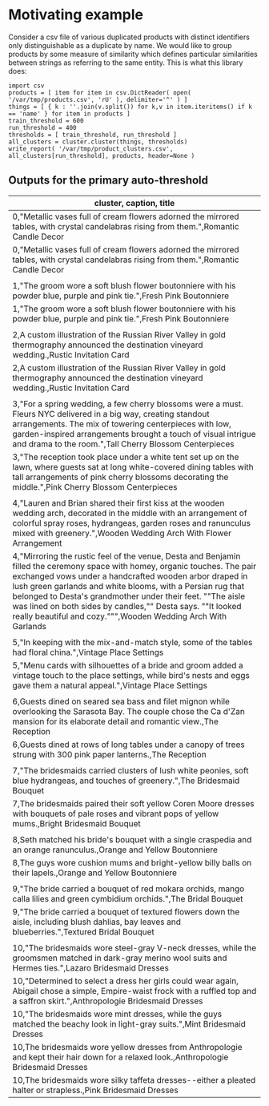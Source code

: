 # Motivating example
Consider a csv file of various duplicated products with distinct identifiers only distinguishable as a duplicate by name.  We would like to group products by some measure of similarity which defines particular similarities between strings as referring to the same entity.  This is what this library does:

```import cluster
import csv
products = [ item for item in csv.DictReader( open( '/var/tmp/products.csv', 'rU' ), delimiter='^' ) ]
things = [ { k : ''.join(v.split()) for k,v in item.iteritems() if k == 'name' } for item in products ]
train_threshold = 600
run_threshold = 400
thresholds = [ train_threshold, run_threshold ]
all_clusters = cluster.cluster(things, thresholds)
write_report( '/var/tmp/product_clusters.csv', all_clusters[run_threshold], products, header=None )
```

## Outputs for the primary auto-threshold

| cluster, caption, title
|---------------------------------------------------------------------------------------------------------------------------------------------------------------------------------------------------------------------------------------------------------------------------------------------------------------------------------------------------------------------------------------------------------------------------------------------------| 
| 0,"Metallic vases full of cream flowers adorned the mirrored tables, with crystal candelabras rising from them.",Romantic Candle Decor                                                                                                                                                                                                                                                                                                            | 
| 0,"Metallic vases full of cream flowers adorned the mirrored tables, with crystal candelabras rising from them.",Romantic Candle Decor                                                                                                                                                                                                                                                                                                            | 
|                                                                                                                                                                                                                                                                                                                                                                                                                                                   | 
| 1,"The groom wore a soft blush flower boutonniere with his powder blue, purple and pink tie.",Fresh Pink Boutonniere                                                                                                                                                                                                                                                                                                                              | 
| 1,"The groom wore a soft blush flower boutonniere with his powder blue, purple and pink tie.",Fresh Pink Boutonniere                                                                                                                                                                                                                                                                                                                              | 
|                                                                                                                                                                                                                                                                                                                                                                                                                                                   | 
| 2,A custom illustration of the Russian River Valley in gold thermography announced the destination vineyard wedding.,Rustic Invitation Card                                                                                                                                                                                                                                                                                                       | 
| 2,A custom illustration of the Russian River Valley in gold thermography announced the destination vineyard wedding.,Rustic Invitation Card                                                                                                                                                                                                                                                                                                       | 
|                                                                                                                                                                                                                                                                                                                                                                                                                                                   | 
| 3,"For a spring wedding, a few cherry blossoms were a must. Fleurs NYC delivered in a big way, creating standout arrangements. The mix of towering centerpieces with low, garden-inspired arrangements brought a touch of visual intrigue and drama to the room.",Tall Cherry Blossom Centerpieces                                                                                                                                                | 
| 3,"The reception took place under a white tent set up on the lawn, where guests sat at long white-covered dining tables with tall arrangements of pink cherry blossoms decorating the middle.",Pink Cherry Blossom Centerpieces                                                                                                                                                                                                                   | 
|                                                                                                                                                                                                                                                                                                                                                                                                                                                   | 
| 4,"Lauren and Brian shared their first kiss at the wooden wedding arch, decorated in the middle with an arrangement of colorful spray roses, hydrangeas, garden roses and ranunculus mixed with greenery.",Wooden Wedding Arch With Flower Arrangement                                                                                                                                                                                            | 
| 4,"Mirroring the rustic feel of the venue, Desta and Benjamin filled the ceremony space with homey, organic touches. The pair exchanged vows under a handcrafted wooden arbor draped in lush green garlands and white blooms, with a Persian rug that belonged to Desta's grandmother under their feet. ""The aisle was lined on both sides by candles,"" Desta says. ""It looked really beautiful and cozy.""",Wooden Wedding Arch With Garlands | 
|                                                                                                                                                                                                                                                                                                                                                                                                                                                   | 
| 5,"In keeping with the mix-and-match style, some of the tables had floral china.",Vintage Place Settings                                                                                                                                                                                                                                                                                                                                          | 
| 5,"Menu cards with silhouettes of a bride and groom added a vintage touch to the place settings, while bird's nests and eggs gave them a natural appeal.",Vintage Place Settings                                                                                                                                                                                                                                                                  | 
|                                                                                                                                                                                                                                                                                                                                                                                                                                                   | 
| 6,Guests dined on seared sea bass and filet mignon while overlooking the Sarasota Bay. The couple chose the Ca d'Zan mansion for its elaborate detail and romantic view.,The Reception                                                                                                                                                                                                                                                            | 
| 6,Guests dined at rows of long tables under a canopy of trees strung with 300 pink paper lanterns.,The Reception                                                                                                                                                                                                                                                                                                                                  | 
|                                                                                                                                                                                                                                                                                                                                                                                                                                                   | 
| 7,"The bridesmaids carried clusters of lush white peonies, soft blue hydrangeas, and touches of greenery.",The Bridesmaid Bouquet                                                                                                                                                                                                                                                                                                                 | 
| 7,The bridesmaids paired their soft yellow Coren Moore dresses with bouquets of pale roses and vibrant pops of yellow mums.,Bright Bridesmaid Bouquet                                                                                                                                                                                                                                                                                             | 
|                                                                                                                                                                                                                                                                                                                                                                                                                                                   | 
| 8,Seth matched his bride's bouquet with a single craspedia and an orange ranunculus.,Orange and Yellow Boutonniere                                                                                                                                                                                                                                                                                                                                | 
| 8,The guys wore cushion mums and bright-yellow billy balls on their lapels.,Orange and Yellow Boutonniere                                                                                                                                                                                                                                                                                                                                         | 
|                                                                                                                                                                                                                                                                                                                                                                                                                                                   | 
| 9,"The bride carried a bouquet of red mokara orchids, mango calla lilies and green cymbidium orchids.",The Bridal Bouquet                                                                                                                                                                                                                                                                                                                         | 
| 9,"The bride carried a bouquet of textured flowers down the aisle, including blush dahlias, bay leaves and blueberries.",Textured Bridal Bouquet                                                                                                                                                                                                                                                                                                  | 
|                                                                                                                                                                                                                                                                                                                                                                                                                                                   | 
| 10,"The bridesmaids wore steel-gray V-neck dresses, while the groomsmen matched in dark-gray merino wool suits and Hermes ties.",Lazaro Bridesmaid Dresses                                                                                                                                                                                                                                                                                        | 
| 10,"Determined to select a dress her girls could wear again, Abigail chose a simple, Empire-waist frock with a ruffled top and a saffron skirt.",Anthropologie Bridesmaid Dresses                                                                                                                                                                                                                                                                 | 
| 10,"The bridesmaids wore mint dresses, while the guys matched the beachy look in light-gray suits.",Mint Bridesmaid Dresses                                                                                                                                                                                                                                                                                                                       | 
| 10,The bridesmaids wore yellow dresses from Anthropologie and kept their hair down for a relaxed look.,Anthropologie Bridesmaid Dresses                                                                                                                                                                                                                                                                                                           | 
| 10,The bridesmaids wore silky taffeta dresses--either a pleated halter or strapless.,Pink Bridesmaid Dresses  


